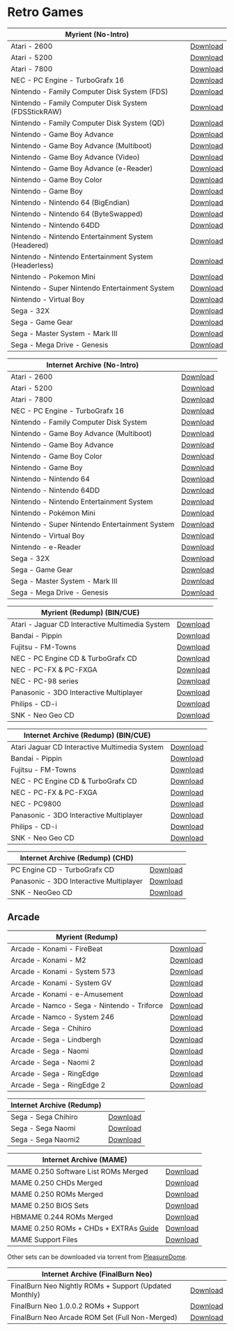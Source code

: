 # Retro Games

|**Myrient (No-Intro)**||
| ------ | ------ |
| Atari - 2600 | [Download](https://myrient.erista.me/files/No-Intro/Atari%20-%202600/) |
| Atari - 5200 | [Download](https://myrient.erista.me/files/No-Intro/Atari%20-%205200/) |
| Atari - 7800 | [Download](https://myrient.erista.me/files/No-Intro/Atari%20-%207800/) |
| NEC - PC Engine - TurboGrafx 16 | [Download](https://myrient.erista.me/files/No-Intro/NEC%20-%20PC%20Engine%20-%20TurboGrafx%2016/) |
| Nintendo - Family Computer Disk System (FDS) | [Download](https://myrient.erista.me/files/No-Intro/Nintendo%20-%20Family%20Computer%20Disk%20System%20(FDS)/) |
| Nintendo - Family Computer Disk System (FDSStickRAW) | [Download](https://myrient.erista.me/files/No-Intro/Nintendo%20-%20Family%20Computer%20Disk%20System%20(FDSStickRAW)/) |
| Nintendo - Family Computer Disk System (QD) | [Download](https://myrient.erista.me/files/No-Intro/Nintendo%20-%20Family%20Computer%20Disk%20System%20(QD)/) |
| Nintendo - Game Boy Advance | [Download](https://myrient.erista.me/files/No-Intro/Nintendo%20-%20Game%20Boy%20Advance/) |
| Nintendo - Game Boy Advance (Multiboot) | [Download](https://myrient.erista.me/files/No-Intro/Nintendo%20-%20Game%20Boy%20Advance%20(Multiboot)/) |
| Nintendo - Game Boy Advance (Video) | [Download](https://myrient.erista.me/files/No-Intro/Nintendo%20-%20Game%20Boy%20Advance%20(Video)/) |
| Nintendo - Game Boy Advance (e-Reader) | [Download](https://myrient.erista.me/files/No-Intro/Nintendo%20-%20Game%20Boy%20Advance%20(e-Reader)/) |
| Nintendo - Game Boy Color | [Download](https://myrient.erista.me/files/No-Intro/Nintendo%20-%20Game%20Boy%20Color/) |
| Nintendo - Game Boy | [Download](https://myrient.erista.me/files/No-Intro/Nintendo%20-%20Game%20Boy/) |
| Nintendo - Nintendo 64 (BigEndian) | [Download](https://myrient.erista.me/files/No-Intro/Nintendo%20-%20Nintendo%2064%20(BigEndian)/) |
| Nintendo - Nintendo 64 (ByteSwapped) | [Download](https://myrient.erista.me/files/No-Intro/Nintendo%20-%20Nintendo%2064%20(ByteSwapped)/) |
| Nintendo - Nintendo 64DD | [Download](https://myrient.erista.me/files/No-Intro/Nintendo%20-%20Nintendo%2064DD/) |
| Nintendo - Nintendo Entertainment System (Headered) | [Download](https://myrient.erista.me/files/No-Intro/Nintendo%20-%20Nintendo%20Entertainment%20System%20(Headered)/) |
| Nintendo - Nintendo Entertainment System (Headerless) | [Download](https://myrient.erista.me/files/No-Intro/Nintendo%20-%20Nintendo%20Entertainment%20System%20(Headerless)/) |
| Nintendo - Pokemon Mini | [Download](https://myrient.erista.me/files/No-Intro/Nintendo%20-%20Pokemon%20Mini/) |
| Nintendo - Super Nintendo Entertainment System | [Download](https://myrient.erista.me/files/No-Intro/Nintendo%20-%20Super%20Nintendo%20Entertainment%20System/) |
| Nintendo - Virtual Boy | [Download](https://myrient.erista.me/files/No-Intro/Nintendo%20-%20Virtual%20Boy/) |
| Sega - 32X | [Download](https://myrient.erista.me/files/No-Intro/Sega%20-%2032X/) |
| Sega - Game Gear | [Download](https://myrient.erista.me/files/No-Intro/Sega%20-%20Game%20Gear/) |
| Sega - Master System - Mark III | [Download](https://myrient.erista.me/files/No-Intro/Sega%20-%20Master%20System%20-%20Mark%20III/) |
| Sega - Mega Drive - Genesis | [Download](https://myrient.erista.me/files/No-Intro/Sega%20-%20Mega%20Drive%20-%20Genesis/) |


|**Internet Archive (No-Intro)**||
| ------ | ------ |
| Atari - 2600 | [Download](https://archive.org/download/nointro.atari-2600) |
| Atari - 5200 | [Download](https://archive.org/download/nointro.atari-5200) |
| Atari - 7800 | [Download](https://archive.org/download/nointro.atari-7800) |
| NEC - PC Engine - TurboGrafx 16 | [Download](https://archive.org/download/nointro.tg-16) |
| Nintendo - Family Computer Disk System | [Download](http://archive.org/download/nointro.fds) |
| Nintendo - Game Boy Advance (Multiboot) | [Download](https://archive.org/download/nointro.gba-multiboot) |
| Nintendo - Game Boy Advance | [Download](https://archive.org/download/nointro.gba) |
| Nintendo - Game Boy Color | [Download](https://archive.org/download/nointro.gbc) |
| Nintendo - Game Boy | [Download](https://archive.org/download/nointro.gb) |
| Nintendo - Nintendo 64 | [Download](https://archive.org/download/nointro.n64) |
| Nintendo - Nintendo 64DD | [Download](https://archive.org/download/nointro.n64dd) |
| Nintendo - Nintendo Entertainment System | [Download](https://archive.org/download/nointro.nes) |
| Nintendo - Pokémon Mini | [Download](http://archive.org/download/nointro.poke-mini) |
| Nintendo - Super Nintendo Entertainment System | [Download](https://archive.org/download/nointro.snes) |
| Nintendo - Virtual Boy | [Download](https://archive.org/download/nointro.vb) |
| Nintendo - e-Reader | [Download](http://archive.org/download/nointro.e-reader) |
| Sega - 32X | [Download](https://archive.org/download/nointro.32x) |
| Sega - Game Gear | [Download](https://archive.org/download/nointro.gg) |
| Sega - Master System - Mark III | [Download](https://archive.org/download/nointro.ms-mkiii) |
| Sega - Mega Drive - Genesis | [Download](https://archive.org/download/nointro.md) |

|**Myrient (Redump) (BIN/CUE)**||
| ------ | ------ |
| Atari - Jaguar CD Interactive Multimedia System | [Download](https://myrient.erista.me/files/Redump/Atari%20-%20Jaguar%20CD%20Interactive%20Multimedia%20System/) |
| Bandai - Pippin | [Download](https://myrient.erista.me/files/Redump/Bandai%20-%20Pippin/) |
| Fujitsu - FM-Towns | [Download](https://myrient.erista.me/files/Redump/Fujitsu%20-%20FM-Towns/) |
| NEC - PC Engine CD & TurboGrafx CD | [Download](https://myrient.erista.me/files/Redump/NEC%20-%20PC%20Engine%20CD%20&%20TurboGrafx%20CD/) |
| NEC - PC-FX & PC-FXGA | [Download](https://myrient.erista.me/files/Redump/NEC%20-%20PC-FX%20&%20PC-FXGA/) |
| NEC - PC-98 series | [Download](https://myrient.erista.me/files/Redump/NEC%20-%20PC-98%20series/) |
| Panasonic - 3DO Interactive Multiplayer | [Download](https://myrient.erista.me/files/Redump/Panasonic%20-%203DO%20Interactive%20Multiplayer/) |
| Philips - CD-i | [Download](https://myrient.erista.me/files/Redump/Philips%20-%20CD-i/) |
| SNK - Neo Geo CD | [Download](https://myrient.erista.me/files/Redump/SNK%20-%20Neo%20Geo%20CD/) |

|**Internet Archive (Redump) (BIN/CUE)**||
| ------ | ------ |
| Atari Jaguar CD Interactive Multimedia System | [Download](https://archive.org/download/redump.jaguar.revival) |
| Bandai - Pippin | [Download](https://archive.org/download/redump-bandai-pippin) |
| Fujitsu - FM-Towns | [Download](https://archive.org/details/redump.fm.revival) |
| NEC - PC Engine CD & TurboGrafx CD | [Download](https://archive.org/download/redump.pce.revival) |
| NEC - PC-FX & PC-FXGA | [Download](https://archive.org/download/redump.pcfx.revival) |
| NEC - PC9800 | [Download](https://archive.org/download/redump.pc98.revival)
| Panasonic - 3DO Interactive Multiplayer | [Download](https://archive.org/download/redump.3DO.revival) |
| Philips - CD-i | [Download](https://archive.org/download/redump.cdi.revival) |
| SNK - Neo Geo CD | [Download](https://archive.org/download/redump.ngcd.revival) |

|**Internet Archive (Redump) (CHD)**||
| ------ | ------ |
| PC Engine CD - TurboGrafx CD | [Download](https://archive.org/download/chd_pcecd/) |
| Panasonic - 3DO Interactive Multiplayer | [Download](https://archive.org/download/chd_3do/CHD-3DO/) |
| SNK - NeoGeo CD | [Download](https://archive.org/download/chd_neogeocd/CHD-NeoGeoCD/) |

## **Arcade**

|**Myrient (Redump)**||
| ------ | ------ |
| Arcade - Konami - FireBeat | [Download](https://myrient.erista.me/files/Redump/Arcade%20-%20Konami%20-%20FireBeat/) |
| Arcade - Konami - M2 | [Download](https://myrient.erista.me/files/Redump/Arcade%20-%20Konami%20-%20M2/) |
| Arcade - Konami - System 573 | [Download](https://myrient.erista.me/files/Redump/Arcade%20-%20Konami%20-%20System%20573/) |
| Arcade - Konami - System GV | [Download](https://myrient.erista.me/files/Redump/Arcade%20-%20Konami%20-%20System%20GV/) |
| Arcade - Konami - e-Amusement | [Download](https://myrient.erista.me/files/Redump/Arcade%20-%20Konami%20-%20e-Amusement/) |
| Arcade - Namco - Sega - Nintendo - Triforce | [Download](https://myrient.erista.me/files/Redump/Arcade%20-%20Namco%20-%20Sega%20-%20Nintendo%20-%20Triforce/) |
| Arcade - Namco - System 246 | [Download](https://myrient.erista.me/files/Redump/Arcade%20-%20Namco%20-%20System%20246/) |
| Arcade - Sega - Chihiro | [Download](https://myrient.erista.me/files/Redump/Arcade%20-%20Sega%20-%20Chihiro/) |
| Arcade - Sega - Lindbergh | [Download](https://myrient.erista.me/files/Redump/Arcade%20-%20Sega%20-%20Lindbergh/) |
| Arcade - Sega - Naomi | [Download](https://myrient.erista.me/files/Redump/Arcade%20-%20Sega%20-%20Naomi/) |
| Arcade - Sega - Naomi 2 | [Download](https://myrient.erista.me/files/Redump/Arcade%20-%20Sega%20-%20Naomi%202/) |
| Arcade - Sega - RingEdge | [Download](https://myrient.erista.me/files/Redump/Arcade%20-%20Sega%20-%20RingEdge/) |
| Arcade - Sega - RingEdge 2 | [Download](https://myrient.erista.me/files/Redump/Arcade%20-%20Sega%20-%20RingEdge%202/) |

|**Internet Archive (Redump)**||
| ------ | ------ |
| Sega - Sega Chihiro | [Download](https://archive.org/download/redump.chihiro.revival) |
| Sega - Sega Naomi | [Download](https://archive.org/download/redump.naomi.revival) |
| Sega - Sega Naomi2 | [Download](https://archive.org/download/redump.naomi2.revival) |

|**Internet Archive (MAME)**||
| ------ | ------ |
| MAME 0.250 Software List ROMs Merged | [Download](https://archive.org/download/mame-sl/mame-sl/) |
| MAME 0.250 CHDs Merged | [Download](https://archive.org/download/MAME_0.225_CHDs_merged) |
| MAME 0.250 ROMs Merged | [Download](https://archive.org/download/mame-merged/mame-merged/) |
| MAME 0.250 BIOS Sets | [Download](https://archive.org/download/mame-merged/BIOS/) |
| HBMAME 0.244 ROMs Merged | [Download](https://archive.org/download/hbmame_0244_roms) |
| MAME 0.250 ROMs + CHDs + EXTRAs [Guide](https://archive.org/details/mame-chds-roms-extras-complete) | [Download](https://archive.org/download/mame-chds-roms-extras-complete) |
| MAME Support Files | [Download](https://archive.org/download/mame-support/Support/) |

Other sets can be downloaded via torrent from [PleasureDome](https://pleasuredome.github.io/pleasuredome/).

|**Internet Archive (FinalBurn Neo)**||
| ------ | ------ |
| FinalBurn Neo Nightly ROMs + Support (Updated Monthly) | [Download](https://archive.org/download/2020_01_06_fbn/) |
| FinalBurn Neo 1.0.0.2 ROMs + Support | [Download](https://archive.org/download/fbneo/) |
| FinalBurn Neo Arcade ROM Set (Full Non-Merged) | [Download](https://archive.org/download/fbnarcade-fullnonmerged/arcade/) |
